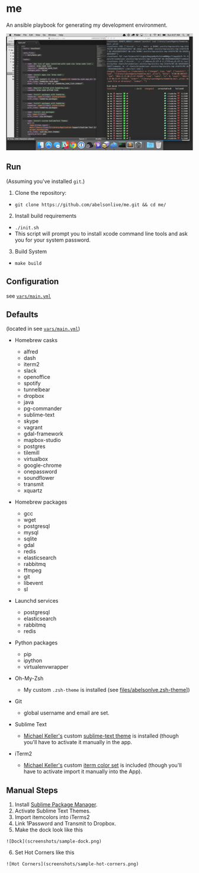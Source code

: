 # me


An ansible playbook for generating my development environment.

![Screen](screenshots/sample-screen.png)

## Run
(Assuming you've installed `git`.)

1. Clone the repository:
  - `git clone https://github.com/abelsonlive/me.git && cd me/`

2. Install build requirements
  - `./init.sh`
  - This script will prompt you to install xcode command line tools and ask you for your system password.

3. Build System
  - `make build`

## Configuration 

see [`vars/main.yml`](vars/mail.yml)

## Defaults

(located in see [`vars/main.yml`](vars/mail.yml))

* Homebrew casks

  - alfred
  - dash
  - iterm2
  - slack
  - openoffice
  - spotify
  - tunnelbear
  - dropbox
  - java
  - pg-commander
  - sublime-text
  - skype
  - vagrant
  - gdal-framework
  - mapbox-studio
  - postgres
  - tilemill
  - virtualbox
  - google-chrome
  - onepassword
  - soundflower
  - transmit
  - xquartz

* Homebrew packages

  - gcc 
  - wget 
  - postgresql
  - mysql
  - sqlite
  - gdal
  - redis
  - elasticsearch 
  - rabbitmq 
  - ffmpeg
  - git
  - libevent
  - sl

* Launchd services

  - postgresql
  - elasticsearch
  - rabbitmq 
  - redis 

* Python packages 

  - pip
  - ipython
  - virtualenvwrapper

* Oh-My-Zsh 

  - My custom `.zsh-theme` is installed (see [files/abelsonlve.zsh-theme](files/abelsonlve.zsh-theme)])

* Git 
  - global username and email are set.

* Sublime Text 

  - [Michael Keller's](http://twitter.com/mhkeller) custom [sublime-text theme](git://github.com/mhkeller/spacegray.git) is installed (though you'll have to activate it manually in the app.

* iTerm2 

  - [Michael Keller's](http://twitter.com/mhkeller) custom [iterm color set](files/SpaceGrayEighties.itermcolors) is included (though you'll have to activate import it manually into the App).

## Manual Steps

  1. Install [Sublime Package Manager](http://sublime.wbond.net/installation).
  2. Activate Sublime Text Themes.
  3. Import itemcolors into iTerms2
  4. Link 1Password and Transmit to Dropbox.
  5. Make the dock look like this

    ![Dock](screenshots/sample-dock.png)

  6. Set Hot Corners like this

    ![Hot Corners](screenshots/sample-hot-corners.png)


